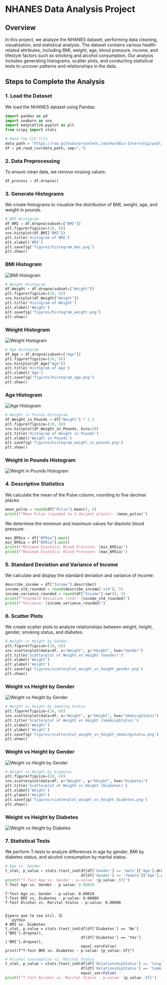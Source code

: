 # NHANES Data Analysis Project

## Overview

In this project, we analyze the NHANES dataset, performing data cleaning, visualization, and statistical analysis. The dataset contains various health-related attributes, including BMI, weight, age, blood pressure, income, and lifestyle factors such as smoking and alcohol consumption. Our analysis includes generating histograms, scatter plots, and conducting statistical tests to uncover patterns and relationships in the data.

## Steps to Complete the Analysis

### 1. Load the Dataset

We load the NHANES dataset using Pandas:

```python
import pandas as pd
import seaborn as sns
import matplotlib.pyplot as plt
from scipy import stats

# Read the CSV file
data_path = "https://raw.githubusercontent.com/HackBio-Internship/public_datasets/main/R/nhanes.csv"
df = pd.read_csv(data_path, sep=",")
```

### 2. Data Preprocessing

To ensure clean data, we remove missing values:

```python
df_process = df.dropna()
```

### 3. Generate Histograms

We create histograms to visualize the distribution of BMI, weight, age, and weight in pounds.

```python
# BMI Histogram
df_BMI = df.dropna(subset=["BMI"])
plt.figure(figsize=(10, 6))
sns.histplot(df_BMI["BMI"])
plt.title('Histogram of BMI')
plt.xlabel('BMI')
plt.savefig('figures/histogram_bmi.png')
plt.show()
```

### BMI Histogram
![BMI Histogram](figures/histogram_bmi.png)

```python
# Weight Histogram
df_Weight = df.dropna(subset=["Weight"])
plt.figure(figsize=(10, 6))
sns.histplot(df_Weight["Weight"])
plt.title('Histogram of Weight')
plt.xlabel('Weight')
plt.savefig('figures/histogram_weight.png')
plt.show()
```

### Weight Histogram
![Weight Histogram](figures/histogram_weight.png)

```python
# Age Histogram
df_Age = df.dropna(subset=["Age"])
plt.figure(figsize=(10, 6))
sns.histplot(df_Age["Age"])
plt.title('Histogram of Age')
plt.xlabel('Age')
plt.savefig('figures/histogram_age.png')
plt.show()
```

### Age Histogram
![Age Histogram](figures/histogram_age.png)

```python
# Weight in Pounds Histogram
df_Weight_in_Pounds = df["Weight"] * 2.2
plt.figure(figsize=(10, 6))
sns.histplot(df_Weight_in_Pounds, bins=20)
plt.title('Histogram of Weight in Pounds')
plt.xlabel('Weight in Pounds')
plt.savefig('figures/histogram_weight_in_pounds.png')
plt.show()
```

### Weight in Pounds Histogram
![Weight in Pounds Histogram](figures/histogram_weight_in_pounds.png)

### 4. Descriptive Statistics

We calculate the mean of the Pulse column, rounding to five decimal places:

```python
mean_pulse = round(df["Pulse"].mean(), 5)
print(f"Mean Pulse (rounded to 5 decimal places): {mean_pulse}")
```

We determine the minimum and maximum values for diastolic blood pressure:

```python
max_BPDia = df["BPDia"].max()
min_BPDia = df["BPDia"].min()
print(f"Minimum Diastolic Blood Pressure: {min_BPDia}")
print(f"Maximum Diastolic Blood Pressure: {max_BPDia}")
```

### 5. Standard Deviation and Variance of Income

We calculate and display the standard deviation and variance of income:

```python
describe_income = df["Income"].describe()
income_std_rounded = round(describe_income['std'], 5)
income_variance_rounded = round(df["Income"].var(), 5)
print(f"Standard Deviation (std): {income_std_rounded}")
print(f"Variance: {income_variance_rounded}")
```

### 6. Scatter Plots

We create scatter plots to analyze relationships between weight, height, gender, smoking status, and diabetes.

```python
# Weight vs Height by Gender
plt.figure(figsize=(10, 6))
sns.scatterplot(data=df, x="Weight", y="Height", hue="Gender")
plt.title('Scatterplot of Weight vs Height (Gender)')
plt.xlabel('Weight')
plt.ylabel('Height')
plt.savefig('figures/scatterplot_weight_vs_height_gender.png')
plt.show()
```

### Weight vs Height by Gender
![Weight vs Height by Gender](figures/scatterplot_weight_vs_height_gender.png)

```python
# Weight vs Height by Smoking Status
plt.figure(figsize=(10, 6))
sns.scatterplot(data=df, x="Weight", y="Height", hue="SmokingStatus")
plt.title('Scatterplot of Weight vs Height (SmokingStatus)')
plt.xlabel('Weight')
plt.ylabel('Height')
plt.savefig('figures/scatterplot_weight_vs_height_smokingstatus.png')
plt.show()
```

### Weight vs Height by Gender
![Weight vs Height by Gender](figures/scatterplot_weight_vs_height_smokingstatus.png)

```python
# Weight vs Height by Diabetes
plt.figure(figsize=(10, 6))
sns.scatterplot(data=df, x="Weight", y="Height", hue="Diabetes")
plt.title('Scatterplot of Weight vs Height (Diabetes)')
plt.xlabel('Weight')
plt.ylabel('Height')
plt.savefig('figures/scatterplot_weight_vs_height_diabetes.png')
plt.show()
```

### Weight vs Height by Diabetes
![Weight vs Height by Diabetes](figures/scatterplot_weight_vs_height_diabetes.png)

### 7. Statistical Tests

We perform T-tests to analyze differences in age by gender, BMI by diabetes status, and alcohol consumption by marital status.

```python
# Age vs. Gender
t_stat, p_value = stats.ttest_ind(df[df['Gender'] == 'male']['Age'].dropna(),
                                  df[df['Gender'] == 'female']['Age'].dropna())
print(f"T-Test Age vs. Gender - p-value: {p_value:.5f}")
T-Test Age vs. Gender - p-value: 0.08020
```

```
T-Test Age vs. Gender - p-value: 0.08020
T-Test BMI vs. Diabetes - p-value: 0.00000
T-Test Alcohol vs. Marital Status - p-value: 0.00000
```
```

Espero que te sea útil. 😊
```python
# BMI vs. Diabetes
t_stat, p_value = stats.ttest_ind(df[df['Diabetes'] == 'No']['BMI'].dropna(),
                                  df[df['Diabetes'] == 'Yes']['BMI'].dropna(),
                                  equal_var=False)
print(f"T-Test BMI vs. Diabetes - p-value: {p_value:.5f}")
```

```python
# Alcohol consumption vs. Marital Status
t_stat, p_value = stats.ttest_ind(df[df['RelationshipStatus'] == 'Single']['AlcoholYear'].dropna(),
                                  df[df['RelationshipStatus'] == 'Committed']['AlcoholYear'].dropna(),
                                  equal_var=False)
print(f"T-Test Alcohol vs. Marital Status - p-value: {p_value:.5f}")
```

